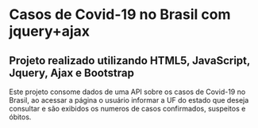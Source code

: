 Casos de Covid-19 no Brasil com jquery+ajax
=============

Projeto realizado utilizando HTML5, JavaScript, Jquery, Ajax e Bootstrap
-------------

Este projeto consome dados de uma API sobre os casos de Covid-19 no Brasil, ao acessar a página o usuário informar a UF do estado que deseja consultar e são exibidos os numeros de casos confirmados, suspeitos e óbitos.
